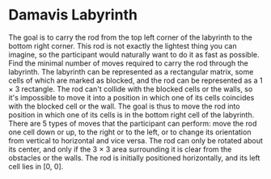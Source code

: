 # Damavis Labyrinth 

The goal is to carry the rod from the top left corner of the labyrinth to the bottom right corner. This rod is not exactly the lightest thing you can imagine, so the participant would naturally want to do it as fast as possible.
Find the minimal number of moves required to carry the rod through the labyrinth. The labyrinth can be represented as a rectangular matrix, some cells of which are marked as blocked, and the rod can be represented as a 1 × 3 rectangle. The rod can't collide with the blocked cells or the walls, so it's impossible to move it into a position in which one of its cells coincides with the blocked cell or the wall. The goal is thus to move the rod into position in which one of its cells is in the bottom right cell of the labyrinth.
There are 5 types of moves that the participant can perform: move the rod one cell down or up, to the right or to the left, or to change its orientation from vertical to horizontal and vice versa. The rod can only be rotated about its center, and only if the 3 × 3 area surrounding it is clear from the obstacles or the walls.
The rod is initially positioned horizontally, and its left cell lies in [0, 0].
